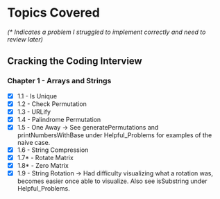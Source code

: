 # Topics Covered 
*(\* Indicates a problem I struggled to implement correctly and need to review later)*

## Cracking the Coding Interview

### Chapter 1 - Arrays and Strings

- [x] 1.1 - Is Unique
- [x] 1.2 - Check Permutation
- [x] 1.3 - URLify
- [x] 1.4 - Palindrome Permutation
- [x] 1.5 - One Away -> See generatePermutations and printNumbersWithBase under Helpful_Problems for examples of the naive case.
- [x] 1.6 - String Compression
- [x] 1.7\* - Rotate Matrix
- [x] 1.8\* - Zero Matrix
- [x] 1.9 - String Rotation -> Had difficulty visualizing what a rotation was, becomes easier once able to visualize. Also see isSubstring under Helpful_Problems.
